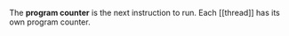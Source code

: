 The **program counter** is the next instruction to run. Each [[thread]] has its own program counter.
